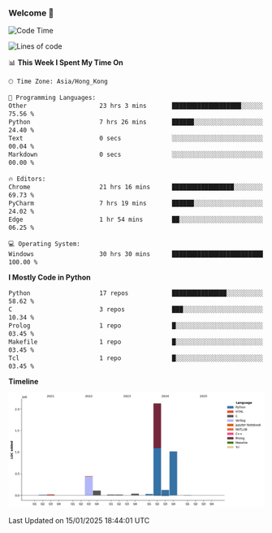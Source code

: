 ### Welcome 👋

<!--START_SECTION:waka-->
![Code Time](http://img.shields.io/badge/Code%20Time-1%2C335%20hrs%2021%20mins-blue)

![Lines of code](https://img.shields.io/badge/From%20Hello%20World%20I%27ve%20Written-3.9%20million%20lines%20of%20code-blue)

📊 **This Week I Spent My Time On** 

```text
🕑︎ Time Zone: Asia/Hong_Kong

💬 Programming Languages: 
Other                    23 hrs 3 mins       ███████████████████░░░░░░   75.56 % 
Python                   7 hrs 26 mins       ██████░░░░░░░░░░░░░░░░░░░   24.40 % 
Text                     0 secs              ░░░░░░░░░░░░░░░░░░░░░░░░░   00.04 % 
Markdown                 0 secs              ░░░░░░░░░░░░░░░░░░░░░░░░░   00.00 % 

🔥 Editors: 
Chrome                   21 hrs 16 mins      █████████████████░░░░░░░░   69.73 % 
PyCharm                  7 hrs 19 mins       ██████░░░░░░░░░░░░░░░░░░░   24.02 % 
Edge                     1 hr 54 mins        ██░░░░░░░░░░░░░░░░░░░░░░░   06.25 % 

💻 Operating System: 
Windows                  30 hrs 30 mins      █████████████████████████   100.00 % 
```

**I Mostly Code in Python** 

```text
Python                   17 repos            ███████████████░░░░░░░░░░   58.62 % 
C                        3 repos             ███░░░░░░░░░░░░░░░░░░░░░░   10.34 % 
Prolog                   1 repo              █░░░░░░░░░░░░░░░░░░░░░░░░   03.45 % 
Makefile                 1 repo              █░░░░░░░░░░░░░░░░░░░░░░░░   03.45 % 
Tcl                      1 repo              █░░░░░░░░░░░░░░░░░░░░░░░░   03.45 % 
```



**Timeline**

![Lines of Code chart](https://raw.githubusercontent.com/xhj2501/xhj2501/main/assets/bar_graph.png)


 Last Updated on 15/01/2025 18:44:01 UTC
<!--END_SECTION:waka-->


